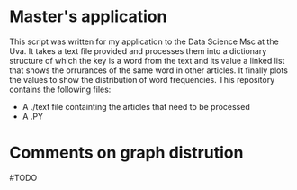 # Master's application

This script was written for my application to the Data Science Msc at the Uva.
It takes a text file provided and processes them into a dictionary structure 
of which the key is a word from the text and its value a linked list that shows
the orrurances of the same word in other articles. It finally plots the values
to show the distribution of word frequencies. This repository contains the following files:

- A ./text file containting the articles that need to be processed
- A .PY 

# Comments on graph distrution 

#TODO

